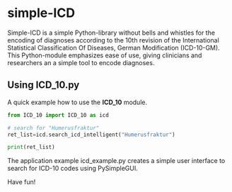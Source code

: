 # simple-ICD

Simple-ICD is a simple Python-library without bells and whistles for the encoding of diagnoses according to the 10th revision of the International Statistical Classification Of Diseases, German Modification (ICD-10-GM).
This Python-module emphasizes ease of use, giving clinicians and researchers an a simple tool to encode diagnoses.

## Using ICD_10.py

A quick example how to use the __ICD_10__ module.


```python
from ICD_10 import ICD_10 as icd

# search for "Humerusfraktur"
ret_list=icd.search_icd_intelligent("Humerusfraktur") 

print(ret_list)
```


The application example icd_example.py creates a simple user interface to search for ICD-10 codes using PySimpleGUI.


Have fun!
